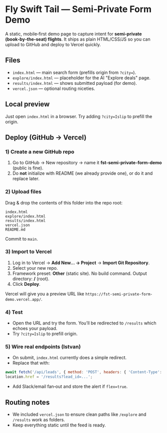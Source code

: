 # Fly Swift Tail — Semi‑Private Form Demo

A static, mobile‑first demo page to capture intent for **semi‑private (book‑by‑the‑seat) flights**. It ships as plain HTML/CSS/JS so you can upload to GitHub and deploy to Vercel quickly.

## Files
- `index.html` — main search form (prefills origin from `?city=`).
- `explore/index.html` — placeholder for the AI "Explore deals" page.
- `results/index.html` — shows submitted payload (for demo).
- `vercel.json` — optional routing niceties.

## Local preview
Just open `index.html` in a browser. Try adding `?city=Islip` to prefill the origin.

## Deploy (GitHub → Vercel)

### 1) Create a new GitHub repo
1. Go to GitHub → New repository → name it **fst-semi-private-form-demo** (public is fine).
2. Do **not** initialize with README (we already provide one), or do it and replace later.

### 2) Upload files
Drag & drop the contents of this folder into the repo root:
```
index.html
explore/index.html
results/index.html
vercel.json
README.md
```
Commit to `main`.

### 3) Import to Vercel
1. Log in to Vercel → **Add New… → Project** → **Import Git Repository**.
2. Select your new repo.
3. Framework preset: **Other** (static site). No build command. Output directory: **/** (root).
4. Click **Deploy**.

Vercel will give you a preview URL like `https://fst-semi-private-form-demo.vercel.app/`.

### 4) Test
- Open the URL and try the form. You’ll be redirected to `/results` which echoes your payload.
- Try `?city=Islip` to prefill origin.

### 5) Wire real endpoints (Istvan)
- On submit, `index.html` currently does a simple redirect.
- Replace that with:
```js
await fetch('/api/leads', { method: 'POST', headers: { 'Content-Type': 'application/json' }, body: JSON.stringify(payload) });
location.href = '/results?lead_id=...';
```
- Add Slack/email fan‑out and store the alert if `flex=true`.

## Routing notes
- We included `vercel.json` to ensure clean paths like `/explore` and `/results` work as folders.
- Keep everything static until the feed is ready.
